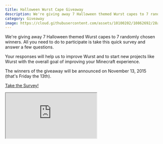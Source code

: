 ```yaml
---
title: Halloween Wurst Cape Giveaway
description: We're giving away 7 Halloween themed Wurst capes to 7 randomly chosen winners. All you need to do to participate is take this quick survey and answer a few questions.
category: Giveaway
image: https://cloud.githubusercontent.com/assets/10100202/10862692/28a7f638-7fb3-11e5-9f61-594315fe08fa.jpg
---
```

We're giving away 7 Halloween themed Wurst capes to 7 randomly chosen winners. All you need to do to participate is take this quick survey and answer a few questions.

Your responses will help us to improve Wurst and to start new projects like Wurst with the overall goal of improving your Minecraft experience.

The winners of the giveaway will be announced on November 13, 2015 (that's Friday the 13th).

<a href="http://goo.gl/forms/sszOEcz18o" target="_blank">Take the Survey!</a>
<!--read more-->

<div class="embed-responsive embed-responsive-16by9" style="padding-bottom: 200%">
  <iframe class="embed-responsive-item" src="https://docs.google.com/forms/d/180gBaaynANCFViFirbWQLmTqs1cDhl-TmotfRqgfKA8/viewform?embedded=true"></iframe>
</div>
<br>
